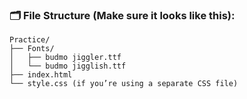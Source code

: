 ### 🗂 File Structure (Make sure it looks like this):

```
Practice/
├── Fonts/
│   ├── budmo jiggler.ttf
│   └── budmo jigglish.ttf
├── index.html
└── style.css (if you’re using a separate CSS file)
```
